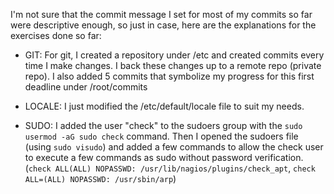 I'm not sure that the commit message I set for most of my commits so far were descriptive enough, so just in case, here are the explanations for the exercises done so far:

- GIT: For git, I created a repository under /etc and created commits every time I make changes. I back these
changes up to a remote repo (private repo). I also added 5 commits that symbolize my progress for this first
deadline under /root/commits

- LOCALE: I just modified the /etc/default/locale file to suit my needs.

- SUDO: I added the user "check" to the sudoers group with the `sudo usermod -aG sudo check` command. Then I opened the sudoers file (using `sudo visudo`) and added a few commands to allow the check user to execute a few commands as sudo without password verification. (`check ALL(ALL) NOPASSWD: /usr/lib/nagios/plugins/check_apt`, `check ALL=(ALL) NOPASSWD: /usr/sbin/arp`)

